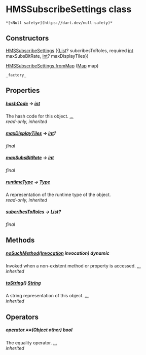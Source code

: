 


# HMSSubscribeSettings class






    *[<Null safety>](https://dart.dev/null-safety)*






## Constructors

[HMSSubscribeSettings](../hmssdk_flutter/HMSSubscribeSettings/HMSSubscribeSettings.md) ({[List](https://api.flutter.dev/flutter/dart-core/List-class.html)? subcribesToRoles, required [int](https://api.flutter.dev/flutter/dart-core/int-class.html) maxSubsBitRate, [int](https://api.flutter.dev/flutter/dart-core/int-class.html)? maxDisplayTiles})

    

[HMSSubscribeSettings.fromMap](../hmssdk_flutter/HMSSubscribeSettings/HMSSubscribeSettings.fromMap.md) ([Map](https://api.flutter.dev/flutter/dart-core/Map-class.html) map)

    _factory_


## Properties

##### [hashCode](https://api.flutter.dev/flutter/dart-core/Object/hashCode.html) &#8594; [int](https://api.flutter.dev/flutter/dart-core/int-class.html)



The hash code for this object. [...](https://api.flutter.dev/flutter/dart-core/Object/hashCode.html)  
_read-only, inherited_



##### [maxDisplayTiles](../hmssdk_flutter/HMSSubscribeSettings/maxDisplayTiles.md) &#8594; [int](https://api.flutter.dev/flutter/dart-core/int-class.html)?



   
_final_



##### [maxSubsBitRate](../hmssdk_flutter/HMSSubscribeSettings/maxSubsBitRate.md) &#8594; [int](https://api.flutter.dev/flutter/dart-core/int-class.html)



   
_final_



##### [runtimeType](https://api.flutter.dev/flutter/dart-core/Object/runtimeType.html) &#8594; [Type](https://api.flutter.dev/flutter/dart-core/Type-class.html)



A representation of the runtime type of the object.   
_read-only, inherited_



##### [subcribesToRoles](../hmssdk_flutter/HMSSubscribeSettings/subcribesToRoles.md) &#8594; [List](https://api.flutter.dev/flutter/dart-core/List-class.html)?



   
_final_




## Methods

##### [noSuchMethod](https://api.flutter.dev/flutter/dart-core/Object/noSuchMethod.html)([Invocation](https://api.flutter.dev/flutter/dart-core/Invocation-class.html) invocation) dynamic



Invoked when a non-existent method or property is accessed. [...](https://api.flutter.dev/flutter/dart-core/Object/noSuchMethod.html)  
_inherited_



##### [toString](https://api.flutter.dev/flutter/dart-core/Object/toString.html)() [String](https://api.flutter.dev/flutter/dart-core/String-class.html)



A string representation of this object. [...](https://api.flutter.dev/flutter/dart-core/Object/toString.html)  
_inherited_




## Operators

##### [operator ==](https://api.flutter.dev/flutter/dart-core/Object/operator_equals.html)([Object](https://api.flutter.dev/flutter/dart-core/Object-class.html) other) [bool](https://api.flutter.dev/flutter/dart-core/bool-class.html)



The equality operator. [...](https://api.flutter.dev/flutter/dart-core/Object/operator_equals.html)  
_inherited_











